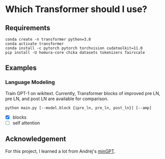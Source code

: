# Which Transformer should I use?

## Requirements

```commandline
conda create -n transformer python=3.8
conda activate transformer
conda install -c pytorch pytorch torchvision cudatoolkit=11.0
pip install -U homura-core chika datasets tokenizers fairscale
```

## Examples

### Language Modeling

Train GPT-1 on wikitext. Currently, Transformer blocks of improved pre LN, pre LN, and post LN are available for
comparison.

```commandline
python main.py [--model.block {ipre_ln, pre_ln, post_ln}] [--amp]
```

- [x] blocks
- [ ] self attention

## Acknowledgement

For this project, I learned a lot from Andrej's [minGPT](https://github.com/karpathy/mingpt).
